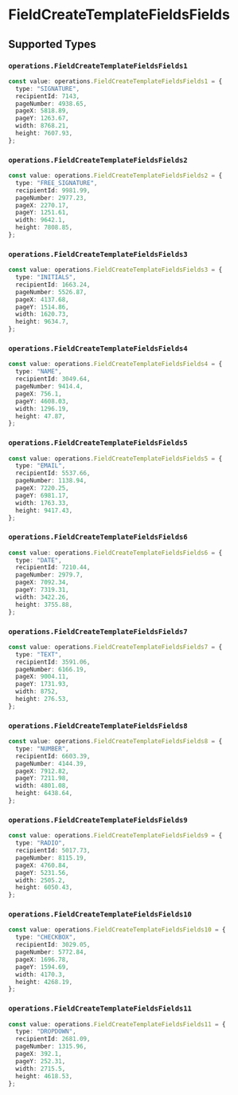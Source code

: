 # FieldCreateTemplateFieldsFields


## Supported Types

### `operations.FieldCreateTemplateFieldsFields1`

```typescript
const value: operations.FieldCreateTemplateFieldsFields1 = {
  type: "SIGNATURE",
  recipientId: 7143,
  pageNumber: 4938.65,
  pageX: 5818.89,
  pageY: 1263.67,
  width: 8768.21,
  height: 7607.93,
};
```

### `operations.FieldCreateTemplateFieldsFields2`

```typescript
const value: operations.FieldCreateTemplateFieldsFields2 = {
  type: "FREE_SIGNATURE",
  recipientId: 9981.99,
  pageNumber: 2977.23,
  pageX: 2270.17,
  pageY: 1251.61,
  width: 9642.1,
  height: 7808.85,
};
```

### `operations.FieldCreateTemplateFieldsFields3`

```typescript
const value: operations.FieldCreateTemplateFieldsFields3 = {
  type: "INITIALS",
  recipientId: 1663.24,
  pageNumber: 5526.87,
  pageX: 4137.68,
  pageY: 1514.86,
  width: 1620.73,
  height: 9634.7,
};
```

### `operations.FieldCreateTemplateFieldsFields4`

```typescript
const value: operations.FieldCreateTemplateFieldsFields4 = {
  type: "NAME",
  recipientId: 3049.64,
  pageNumber: 9414.4,
  pageX: 756.1,
  pageY: 4608.03,
  width: 1296.19,
  height: 47.87,
};
```

### `operations.FieldCreateTemplateFieldsFields5`

```typescript
const value: operations.FieldCreateTemplateFieldsFields5 = {
  type: "EMAIL",
  recipientId: 5537.66,
  pageNumber: 1138.94,
  pageX: 7220.25,
  pageY: 6981.17,
  width: 1763.33,
  height: 9417.43,
};
```

### `operations.FieldCreateTemplateFieldsFields6`

```typescript
const value: operations.FieldCreateTemplateFieldsFields6 = {
  type: "DATE",
  recipientId: 7210.44,
  pageNumber: 2979.7,
  pageX: 7092.34,
  pageY: 7319.31,
  width: 3422.26,
  height: 3755.88,
};
```

### `operations.FieldCreateTemplateFieldsFields7`

```typescript
const value: operations.FieldCreateTemplateFieldsFields7 = {
  type: "TEXT",
  recipientId: 3591.06,
  pageNumber: 6166.19,
  pageX: 9004.11,
  pageY: 1731.93,
  width: 8752,
  height: 276.53,
};
```

### `operations.FieldCreateTemplateFieldsFields8`

```typescript
const value: operations.FieldCreateTemplateFieldsFields8 = {
  type: "NUMBER",
  recipientId: 6603.39,
  pageNumber: 4144.39,
  pageX: 7912.82,
  pageY: 7211.98,
  width: 4801.08,
  height: 6438.64,
};
```

### `operations.FieldCreateTemplateFieldsFields9`

```typescript
const value: operations.FieldCreateTemplateFieldsFields9 = {
  type: "RADIO",
  recipientId: 5017.73,
  pageNumber: 8115.19,
  pageX: 4760.84,
  pageY: 5231.56,
  width: 2505.2,
  height: 6050.43,
};
```

### `operations.FieldCreateTemplateFieldsFields10`

```typescript
const value: operations.FieldCreateTemplateFieldsFields10 = {
  type: "CHECKBOX",
  recipientId: 3029.05,
  pageNumber: 5772.84,
  pageX: 1696.78,
  pageY: 1594.69,
  width: 4170.3,
  height: 4268.19,
};
```

### `operations.FieldCreateTemplateFieldsFields11`

```typescript
const value: operations.FieldCreateTemplateFieldsFields11 = {
  type: "DROPDOWN",
  recipientId: 2681.09,
  pageNumber: 1315.96,
  pageX: 392.1,
  pageY: 252.31,
  width: 2715.5,
  height: 4618.53,
};
```

